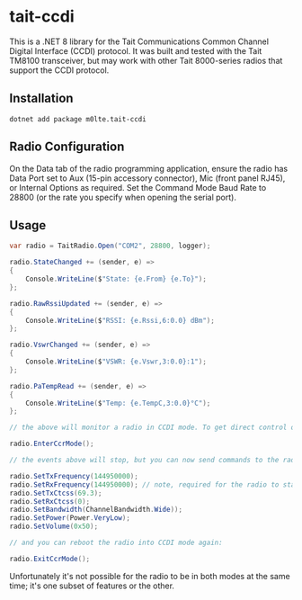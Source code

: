 ﻿# tait-ccdi

This is a .NET 8 library for the Tait Communications Common Channel Digital Interface (CCDI) protocol. It was built and tested with the Tait TM8100 transceiver, but may work with other Tait 8000-series radios that support the CCDI protocol.

## Installation

```
dotnet add package m0lte.tait-ccdi
```

## Radio Configuration

On the Data tab of the radio programming application, ensure the radio has Data Port set to Aux (15-pin accessory connector), Mic (front panel RJ45), or Internal Options as required. Set the Command Mode Baud Rate to 28800 (or the rate you specify when opening the serial port).

## Usage

```csharp
var radio = TaitRadio.Open("COM2", 28800, logger);

radio.StateChanged += (sender, e) =>
{
    Console.WriteLine($"State: {e.From} {e.To}");
};

radio.RawRssiUpdated += (sender, e) =>
{
    Console.WriteLine($"RSSI: {e.Rssi,6:0.0} dBm");
};

radio.VswrChanged += (sender, e) =>
{
    Console.WriteLine($"VSWR: {e.Vswr,3:0.0}:1");
};

radio.PaTempRead += (sender, e) =>
{
    Console.WriteLine($"Temp: {e.TempC,3:0.0}°C");
};

// the above will monitor a radio in CCDI mode. To get direct control of the radio at a lower level:

radio.EnterCcrMode();

// the events above will stop, but you can now send commands to the radio:

radio.SetTxFrequency(144950000);
radio.SetRxFrequency(144950000); // note, required for the radio to start receiving anything; CCR mode seems to drop the radio out of memory mode
radio.SetTxCtcss(69.3);
radio.SetRxCtcss(0);
radio.SetBandwidth(ChannelBandwidth.Wide));
radio.SetPower(Power.VeryLow);
radio.SetVolume(0x50);

// and you can reboot the radio into CCDI mode again:

radio.ExitCcrMode();
```

Unfortunately it's not possible for the radio to be in both modes at the same time; it's one subset of features or the other.
